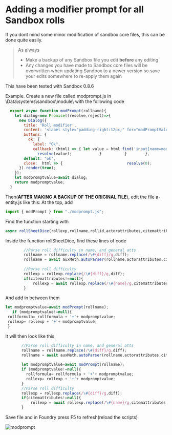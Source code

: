 # Adding a modifier prompt for all Sandbox rolls
If you dont mind some minor modification of sandbox core files, this can be done quite easily.
> As always
> * Make a backup of any Sandbox file you edit __**before**__ any editing
> * Any changes you have made to Sandbox core files will be overwritten when updating Sandbox to a newer version so save your edits somewhere to re-apply them again 

This have been tested with Sandbox 0.8.6

Example.
Create a new file called modprompt.js in \Data\systems\sandbox\module\ with the following code
``` javascript
  export async function modPrompt(rollname){
    let dialog=new Promise((resolve,reject)=>{
      new Dialog({
        title: 'Roll modifier',
        content: '<label style="padding-right:12px;" for="modPromptValue" >' + rollname + '</label><input style="width:64px" id="modPromptValue" name="modPromptValue" value="0" type="number"><hr>',
        buttons: {
          ok: {
            label: "Ok",            
            callback: (html) => { let value = html.find('input[name=modPromptValue]').val();
              resolve(value);            }          }        },
        default: "ok",
        close:  html => {                            resolve(0);              }   
      }).render(true);             
    });
    let modpromptvalue=await dialog;
    return modpromptvalue;
  }
```
Then(**AFTER MAKING A BACKUP OF THE ORIGINAL FILE**), edit the file a-entity.js like this:
At the top, add 
``` javascript
import { modPrompt } from "./modprompt.js";
```
Find the function starting with 
``` javascript 
async rollSheetDice(rollexp,rollname,rollid,actorattributes,citemattributes,number=1,target=null)
```

Inside the function rollSheetDice, find these lines of code
``` javascript
        //Parse roll difficulty in name, and general atts
        rollname = rollname.replace(/\#{diff}/g,diff);
        rollname = await auxMeth.autoParser(rollname,actorattributes,citemattributes,true,false,number);      
        
        //Parse roll difficulty
        rollexp = rollexp.replace(/\#{diff}/g,diff);
        if(citemattributes!=null){
            rollexp = await rollexp.replace(/\#{name}/g,citemattributes.name);
        }
```
And add in between them 
```javascript
let modpromptvalue=await modPrompt(rollname);
   if (modpromptvalue!=null){
 rollformula= rollformula + '+'+ modpromptvalue;
 rollexp= rollexp + '+'+ modpromptvalue;
 }
 ```
 It will then look like this
 
 ``` javascript
        //Parse roll difficulty in name, and general atts
        rollname = rollname.replace(/\#{diff}/g,diff);
        rollname = await auxMeth.autoParser(rollname,actorattributes,citemattributes,true,false,number);      
        
        let modpromptvalue=await modPrompt(rollname);
        if (modpromptvalue!=null){
          rollformula= rollformula + '+'+ modpromptvalue;
          rollexp= rollexp + '+'+ modpromptvalue;
        }
        //Parse roll difficulty
        rollexp = rollexp.replace(/\#{diff}/g,diff);
        if(citemattributes!=null){
            rollexp = await rollexp.replace(/\#{name}/g,citemattributes.name);
        }
```
 
 Save file and in Foundry press F5 to refresh(reload the scripts)
 
 
 
 ![modprompt](https://user-images.githubusercontent.com/81265884/114140425-85e78080-9910-11eb-94e3-205782c12dfe.gif)
